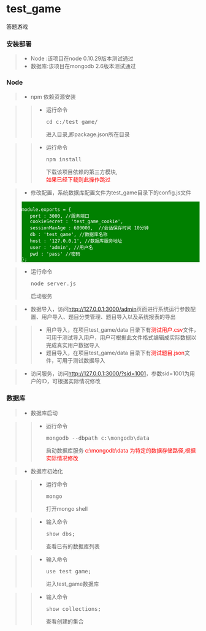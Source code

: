 test_game
=========
答题游戏

### 安装部署

> * Node :该项目在node 0.10.29版本测试通过
> * 数据库:该项目在mongodb 2.6版本测试通过

### Node

>
> * npm 依赖资源安装

>> + 运行命令 <pre>cd c:/test_game/</pre> 进入目录,即package.json所在目录

>> + 运行命令 <pre>npm install</pre> 下载该项目依赖的第三方模块,<div style="color:red;">如果已经下载则此操作跳过</div>

> * 修改配置，系统数据库配置文件为test_game目录下的config.js文件
>
><pre style="background-color:green;"><code style="background-color:green;color:white;">
>module.exports = {
>    port : 3000, //服务端口
>    cookieSecret : 'test_game_cookie',
>    sessionMaxAge : 600000,  //会话保存时间 10分钟
>    db : 'test_game', //数据库名称
>    host : '127.0.0.1', //数据库服务地址
>    user : 'admin', //用户名
>    pwd : 'pass' //密码
>};</code></pre>

> + 运行命令<pre>node server.js</pre>启动服务

> + 数据导入，访问<a href="http://127.0.0.1:3000/admin">http://127.0.0.1:3000/admin</a>页面进行系统运行参数配置、用户导入、题目分类管理、题目导入以及系统报表的导出

>> + 用户导入，在项目test_game/data 目录下有<span style="color:red;">测试用户.csv</span>文件，可用于测试导入用户，用户可根据此文件格式编辑成实际数据以完成真实用户数据导入
>> + 题目导入，在项目test_game/data 目录下有<span style="color:red;">测试题目.json</span>文件，可用于测试数据导入

> + 访问服务，访问<a href="http://127.0.0.1:3000/?sid=1001">http://127.0.0.1:3000/?sid=1001</a>，参数sid=1001为用户的ID，可根据实际情况修改

>

### 数据库

>
> * 数据库启动

>> + 运行命令<pre>mongodb --dbpath c:\mongodb\data</pre> 启动数据库服务 <span style="color:red;">c:\mongodb\data 为特定的数据存储路径,根据实际情况修改</span>

> * 数据库初始化

>> + 运行命令 <pre>mongo</pre> 打开mongo shell

>> + 输入命令 <pre>show dbs;</pre>查看已有的数据库列表

>> + 输入命令 <pre>use test_game;</pre>进入test_game数据库

>> + 输入命令 <pre>show collections;</pre>查看创建的集合

>


<!--
>> + 输入命令 <pre>load('c:/test_game/data/data.js')</pre> 导入数据,data.js文件是基础数据导入脚本，可根据实际情况修改该脚本导入初始化数据
-->

<!--

安装好mongodb后 需要新建data存储数据 logs/mongodb.log来存储日志
CMD: mongod.exe --dbpath=D:\mongo\data --logpath=d:\mongo\logs\mongdb.log --install 自动启动
新开CMD: mongo 即可

1.建库: 
use test_game

2.建collection  类似于表
db.createCollection("user")

3.插入数据 
db.user.insert({sid:101, name:'张三'})

4.查询数据
db.user.find()
db.users.find({sid:"102"})

----------------------------
服务启动
node server.js

----------------------------


------  index.js
/main   首页

/honor 荣誉榜

/mybattles  我的挑战

/manual 游戏规则

/warzone/:qs_id  战区  列出某某题集下的正在进行的挑战，以及每个挑战下的人名


------ battle.js
/battle/:b_id  挑战 挑战界面， 进行挑战
/getWarzoneData 获取战场信息 列出某某题集下的正在进行的挑战，以及每个挑战下的人名
/createBattle/:qs_id 创建一个战场


/ranklist 战区内积分排行榜

/drillwar/:qs_id  练兵场



==================================

1 首页；最近战区中的当前人数
2 进入题集：显示正在进行的战场列表，从内存中取数据
3 进入题集：排行榜- 显示该题集下的人的积分列表 OK
4 进入题集：删除练兵场后的战场链接 OK
5 进入题集：建立新的战场
6 编写命令的常量模型 前后台通用的模块
7 完成battleIo中方法
8 战场重构


S -> C
READY -- 表示服务器准备好了
BROADCAST -- msg:'XXXXXXX'  -- 表示广播发送一条信息  在某题集内广播，或在全局广播

JOIN_BATTLE -- msg:'XXXXX' --  进入某挑战  当客户端接收到该消息的时候更新战场局势
FIEE_BATTLE -- msg:'XXXXX' --  逃离挑战  当客户端接收到该消息的时候更新战场局势

ANSWER_RIGHT -- sid:1 progress:5 -- 表示某人答题正确 当客户端接收到该消息的时候更新对应客户的进度
USE_PROPERTY -- sid:1 tosid:2 action:delay放慢速度 -- 表示用户1对用户2使用道具 将进度拖慢

BATTLE_OK -- sid:1 score:100 time:120 breakRecord:true record:99
-- 表示用户1挑战成功以及其成绩和用时 record为该题集的记录 breakRecord为true表示破记录

BREAK_RECORD -- sid:1 score:100 record:99 -- 表示用户1以得分100破了最高记录99  在某题集内广播

JOIN_STORE -- qsid:88 sid:1 -- 表示用户1进入题集88 在全局广播
FIEE_STORE -- qsid:88 sid:1 -- 表示用户1退出体积88 在全局广播

CHALLENGE -- sid:1 tosid:2 -- 表示用户1向用户2发起挑战

C -> S
READY -- sid:1  -- 发送参数 表示客户端准备好了
START_BATTLE -- bid:1 -- 表示战场1开始战斗，由战场创建人点击开始按钮
-->
